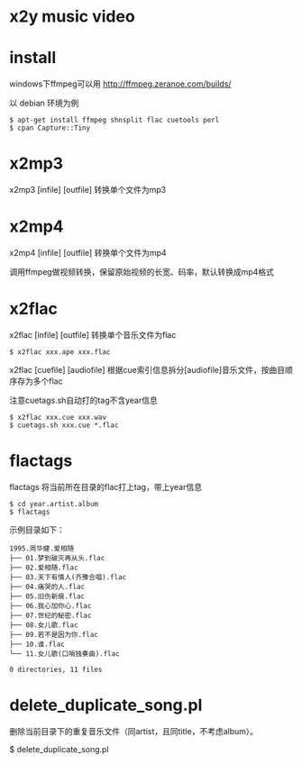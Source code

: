 x2y music video
===============

# install

windows下ffmpeg可以用 http://ffmpeg.zeranoe.com/builds/

以 debian 环境为例

    $ apt-get install ffmpeg shnsplit flac cuetools perl
    $ cpan Capture::Tiny 

# x2mp3

x2mp3 [infile] [outfile] 转换单个文件为mp3

# x2mp4

x2mp4 [infile] [outfile] 转换单个文件为mp4

调用ffmpeg做视频转换，保留原始视频的长宽、码率，默认转换成mp4格式

# x2flac

x2flac [infile] [outfile] 转换单个音乐文件为flac

    $ x2flac xxx.ape xxx.flac  

x2flac [cuefile] [audiofile] 根据cue索引信息拆分[audiofile]音乐文件，按曲目顺序存为多个flac

注意cuetags.sh自动打的tag不含year信息

    $ x2flac xxx.cue xxx.wav
    $ cuetags.sh xxx.cue *.flac

# flactags 

flactags 将当前所在目录的flac打上tag，带上year信息

    $ cd year.artist.album
    $ flactags

示例目录如下：

    1995.周华健.爱相随
    ├── 01.梦到破灭再从头.flac
    ├── 02.爱相随.flac
    ├── 03.天下有情人(齐豫合唱).flac
    ├── 04.痛哭的人.flac
    ├── 05.旧伤新痕.flac
    ├── 06.我心加你心.flac
    ├── 07.世纪的秘密.flac
    ├── 08.女儿歌.flac
    ├── 09.若不是因为你.flac
    ├── 10.谁.flac
    └── 11.女儿歌(口哨独奏曲).flac

    0 directories, 11 files


# delete_duplicate_song.pl

删除当前目录下的重复音乐文件（同artist，且同title，不考虑album）。

$ delete_duplicate_song.pl 
